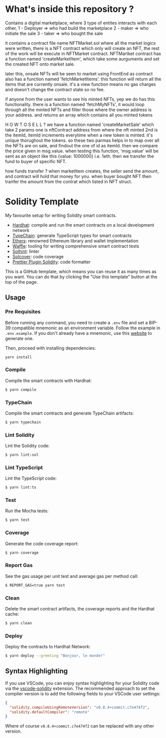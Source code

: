 # What's inside this repository ?
Contains a digital marketplace, where 3 type of entites interacts with each other, 
1 - Deployer  => who had build the marketplace
2 - maker     => who initiate the sale
3 - taker     => who bought the sale

it contains a contract file name NFTMarket.sol where all the market logics were written, there is a NFT contract which only will 
create an NFT, the rest of the work will be execute in NFTMarket contract. NFTMartket contract has a function named 'createMarketItem', which take some aurguments and set the created NFT onto market sale.

later this, onsale NFTs will be seen to market using FrontEnd as contract also has a function named 'fetchMarketItems'. 
this function will return all the items that are currently onsale. it's a view function means no gas charges and doesn't change 
the contract state so no fee. 

if anyone from the user wants to see his minted NFTs, yep we do has this functionality. there is a function named
'fetchMyNFTs', it would loop through all the minted NFTs and filter those where the owner address is your address.
and returns an array which contains all you minted tokens

H  O W   T O   S E L L  ?
we have a function named 'createMarketSale' which take 2 params one is nftContract address from where the nft minted
2nd is the itemId, itemId increments everytime when a new token is minted. it's unique thorughout the tokens. so these two parmas 
helps in to map over all the NFTs are on sale, and findout the one of id as itemId. then we compare the price given in msg.value.
when testing this function, 'msg.value' will be sent as an object like this {value: 1000000} i.e. 1eth. then we transfer the 
fund to buyer of specific NFT. 

how funds transfer ?
when marketItem creates, the seller send the amount, and contract will hold that money for you. when buyer bought NFT then tranfer the amount from the contrat which listed in NFT struct. 




# Solidity Template

My favourite setup for writing Solidity smart contracts.

- [Hardhat](https://github.com/nomiclabs/hardhat): compile and run the smart contracts on a local development network
- [TypeChain](https://github.com/ethereum-ts/TypeChain): generate TypeScript types for smart contracts
- [Ethers](https://github.com/ethers-io/ethers.js/): renowned Ethereum library and wallet implementation
- [Waffle](https://github.com/EthWorks/Waffle): tooling for writing comprehensive smart contract tests
- [Solhint](https://github.com/protofire/solhint): linter
- [Solcover](https://github.com/sc-forks/solidity-coverage): code coverage
- [Prettier Plugin Solidity](https://github.com/prettier-solidity/prettier-plugin-solidity): code formatter

This is a GitHub template, which means you can reuse it as many times as you want. You can do that by clicking the "Use this
template" button at the top of the page.

## Usage

### Pre Requisites

Before running any command, you need to create a `.env` file and set a BIP-39 compatible mnemonic as an environment
variable. Follow the example in `.env.example`. If you don't already have a mnemonic, use this [website](https://iancoleman.io/bip39/) to generate one.

Then, proceed with installing dependencies:

```sh
yarn install
```

### Compile

Compile the smart contracts with Hardhat:

```sh
$ yarn compile
```

### TypeChain

Compile the smart contracts and generate TypeChain artifacts:

```sh
$ yarn typechain
```

### Lint Solidity

Lint the Solidity code:

```sh
$ yarn lint:sol
```

### Lint TypeScript

Lint the TypeScript code:

```sh
$ yarn lint:ts
```

### Test

Run the Mocha tests:

```sh
$ yarn test
```

### Coverage

Generate the code coverage report:

```sh
$ yarn coverage
```

### Report Gas

See the gas usage per unit test and average gas per method call:

```sh
$ REPORT_GAS=true yarn test
```

### Clean

Delete the smart contract artifacts, the coverage reports and the Hardhat cache:

```sh
$ yarn clean
```

### Deploy

Deploy the contracts to Hardhat Network:

```sh
$ yarn deploy --greeting "Bonjour, le monde!"
```

## Syntax Highlighting

If you use VSCode, you can enjoy syntax highlighting for your Solidity code via the
[vscode-solidity](https://github.com/juanfranblanco/vscode-solidity) extension. The recommended approach to set the
compiler version is to add the following fields to your VSCode user settings:

```json
{
  "solidity.compileUsingRemoteVersion": "v0.8.4+commit.c7e474f2",
  "solidity.defaultCompiler": "remote"
}
```

Where of course `v0.8.4+commit.c7e474f2` can be replaced with any other version.
